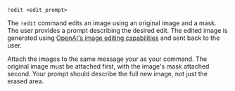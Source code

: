 ```plaintext
!edit <edit_prompt>
```
The `!edit` command edits an image using an original image and a mask. The user provides a prompt describing the desired edit. The edited image is generated using [OpenAI's image editing capabilities](https://platform.openai.com/docs/guides/images/edits-dall-e-2-only) and sent back to the user.

Attach the images to the same message your as your command. The original image must be attached first, with the image's mask attached second. Your prompt should describe the full new image, not just the erased area.